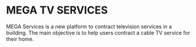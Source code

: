 # MEGA TV SERVICES

MEGA Services is a new platform to contract television services in a building. The main objective is to help users contract a cable TV service for their home.
